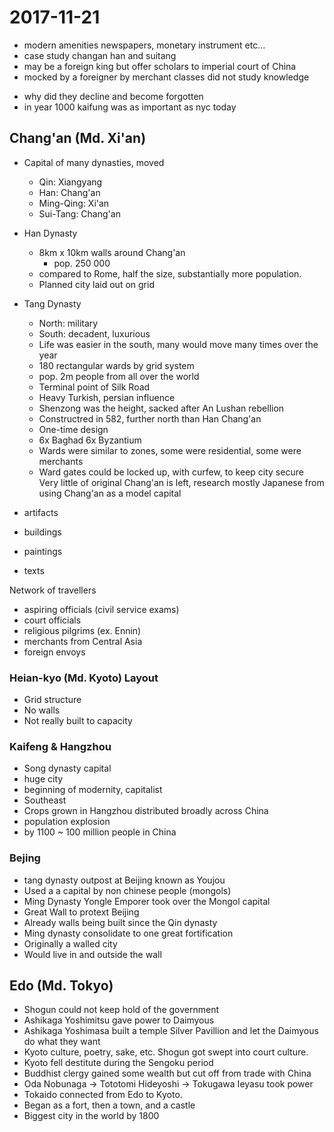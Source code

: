 # 2017-11-21
- modern amenities newspapers, monetary instrument etc...
- case study changan han and suitang
- may be a foreign king but offer scholars to imperial court of China
- mocked by a foreigner by merchant classes did not study knowledge

* why did they decline and become forgotten
* in year 1000 kaifung was as important as nyc today


## Chang'an (Md. Xi'an)
* Capital of many dynasties, moved
  * Qin: Xiangyang
  * Han: Chang'an
  * Ming-Qing: Xi'an
  * Sui-Tang: Chang'an

* Han Dynasty
  * 8km x 10km walls around Chang'an
    * pop. 250 000
  * compared to Rome, half the size, substantially more population.
  * Planned city laid out on grid
* Tang Dynasty
  * North: military
  * South: decadent, luxurious
  * Life was easier in the south, many would move many times over the year
  * 180 rectangular wards by grid system
  * pop. 2m people from all over the world
  * Terminal point of Silk Road
  * Heavy Turkish, persian influence 
  * Shenzong was the height, sacked after An Lushan rebellion
  * Constructred in 582, further north than Han Chang'an
  * One-time design
  * 6x Baghad 6x Byzantium
  * Wards were similar to zones, some were residential, some were merchants
  * Ward gates could be locked up, with curfew, to keep city secure
Very little of original Chang'an is left, research mostly Japanese from using Chang'an as a model capital
* artifacts
* buildings
* paintings
* texts
  

Network of travellers
  * aspiring officials (civil service exams)
  * court officials
  * religious pilgrims (ex. Ennin)
  * merchants from Central Asia
  * foreign envoys

### Heian-kyo (Md. Kyoto) Layout
  * Grid structure
  * No walls
  * Not really built to capacity

### Kaifeng & Hangzhou
 * Song dynasty capital
 * huge city
 * beginning of modernity, capitalist 
 * Southeast
 * Crops grown in Hangzhou distributed broadly across China
 * population explosion
 * by 1100 ~ 100 million people in China

### Bejing
 * tang dynasty outpost at Beijing known as Youjou
 * Used a a capital by non chinese people (mongols)
 * Ming Dynasty Yongle Emporer took over the Mongol capital
 * Great Wall to protext Beijing
 * Already walls being built since the Qin dynasty
 * Ming dynasty consolidate to one great fortification
 * Originally a walled city
 * Would live in and outside the wall
## Edo (Md. Tokyo)
* Shogun could not keep hold of the government
* Ashikaga Yoshimitsu gave power to Daimyous
* Ashikaga Yoshimasa built a temple Silver Pavillion and let the Daimyous do what they want
* Kyoto culture, poetry, sake, etc. Shogun got swept into court culture.
* Kyoto fell destitute during the Sengoku period
* Buddhist clergy gained some wealth but cut off from trade with China
* Oda Nobunaga -> Tototomi Hideyoshi -> Tokugawa Ieyasu took power 
* Tokaido connected from Edo to Kyoto.
* Began as a fort, then a town, and a castle
* Biggest city in the world by 1800